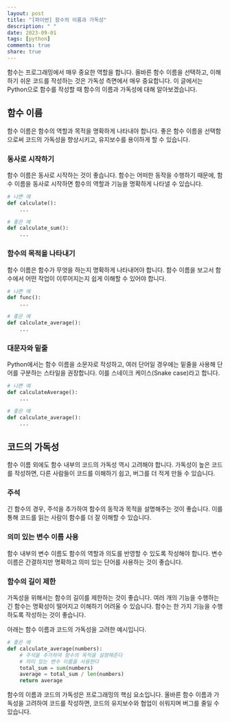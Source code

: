 ```yaml
---
layout: post
title: "[파이썬] 함수의 이름과 가독성"
description: " "
date: 2023-09-01
tags: [python]
comments: true
share: true
---
```


함수는 프로그래밍에서 매우 중요한 역할을 합니다. 올바른 함수 이름을 선택하고, 이해하기 쉬운 코드를 작성하는 것은 가독성 측면에서 매우 중요합니다. 이 글에서는 Python으로 함수를 작성할 때 함수의 이름과 가독성에 대해 알아보겠습니다.

## 함수 이름

함수 이름은 함수의 역할과 목적을 명확하게 나타내야 합니다. 좋은 함수 이름을 선택함으로써 코드의 가독성을 향상시키고, 유지보수를 용이하게 할 수 있습니다.

### 동사로 시작하기

함수 이름은 동사로 시작하는 것이 좋습니다. 함수는 어떠한 동작을 수행하기 때문에, 함수 이름을 동사로 시작하면 함수의 역할과 기능을 명확하게 나타낼 수 있습니다. 

```python
# 나쁜 예
def calculate():
    ...

# 좋은 예
def calculate_sum():
    ...
```

### 함수의 목적을 나타내기

함수 이름은 함수가 무엇을 하는지 명확하게 나타내어야 합니다. 함수 이름을 보고서 함수에서 어떤 작업이 이루어지는지 쉽게 이해할 수 있어야 합니다.

```python
# 나쁜 예
def func():
    ...

# 좋은 예
def calculate_average():
    ...
```

### 대문자와 밑줄

Python에서는 함수 이름을 소문자로 작성하고, 여러 단어일 경우에는 밑줄을 사용해 단어를 구분하는 스타일을 권장합니다. 이를 스네이크 케이스(Snake case)라고 합니다.

```python
# 나쁜 예
def calculateAverage():
    ...

# 좋은 예
def calculate_average():
    ...
```

## 코드의 가독성

함수 이름 외에도 함수 내부의 코드의 가독성 역시 고려해야 합니다. 가독성이 높은 코드를 작성하면, 다른 사람들이 코드를 이해하기 쉽고, 버그를 더 적게 만들 수 있습니다.

### 주석

긴 함수의 경우, 주석을 추가하여 함수의 동작과 목적을 설명해주는 것이 좋습니다. 이를 통해 코드를 읽는 사람이 함수를 더 잘 이해할 수 있습니다.

### 의미 있는 변수 이름 사용

함수 내부의 변수 이름도 함수의 역할과 의도를 반영할 수 있도록 작성해야 합니다. 변수 이름은 간결하지만 명확하고 의미 있는 단어를 사용하는 것이 좋습니다.

### 함수의 길이 제한

가독성을 위해서는 함수의 길이를 제한하는 것이 좋습니다. 여러 개의 기능을 수행하는 긴 함수는 명확성이 떨어지고 이해하기 어려울 수 있습니다. 함수는 한 가지 기능을 수행하도록 작성하는 것이 좋습니다.

아래는 함수 이름과 코드의 가독성을 고려한 예시입니다.

```python
# 좋은 예
def calculate_average(numbers):
    # 주석을 추가하여 함수의 목적을 설명해준다
    # 의미 있는 변수 이름을 사용한다
    total_sum = sum(numbers)
    average = total_sum / len(numbers)
    return average
```

함수의 이름과 코드의 가독성은 프로그래밍의 핵심 요소입니다. 올바른 함수 이름과 가독성을 고려하여 코드를 작성하면, 코드의 유지보수와 협업이 쉬워지며 버그를 줄일 수 있습니다.
